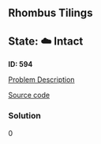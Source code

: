 ## Rhombus Tilings

## State: :cloud: **Intact**

**ID: 594**

[Problem Description](https://projecteuler.net/problem=594)

[Source code](main.cpp)

### Solution
0